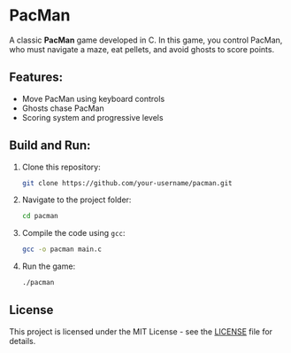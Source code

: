 
# PacMan

A classic **PacMan** game developed in C. In this game, you control PacMan, who must navigate a maze, eat pellets, and avoid ghosts to score points.

## Features:  
- Move PacMan using keyboard controls  
- Ghosts chase PacMan  
- Scoring system and progressive levels  

## Build and Run:  
1. Clone this repository:  
   ```bash  
   git clone https://github.com/your-username/pacman.git  
   ```  
2. Navigate to the project folder:  
   ```bash  
   cd pacman  
   ```  
3. Compile the code using `gcc`:  
   ```bash  
   gcc -o pacman main.c  
   ```  
4. Run the game:  
   ```bash  
   ./pacman  
   ```
## License  
This project is licensed under the MIT License - see the [LICENSE](LICENSE) file for details.
